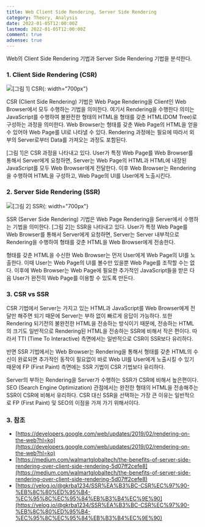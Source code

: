 ```yaml
---
title: Web Client Side Rendering, Server Side Rendering
category: Theory, Analysis
date: 2022-01-05T12:00:00Z
lastmod: 2022-01-05T12:00:00Z
comment: true
adsense: true
---
```


Web의 Client Side Rendering 기법과 Server Side Rendering 기법을 분석한다.

### 1. Client Side Rendering (CSR)

![[그림 1] CSR]({{site.baseurl}}/images/theory_analysis/Web_CSR_SSR/CSR.PNG){: width="700px"}

CSR (Client Side Rendering) 기법은 Web Page Rendering을 Client인 Web Browser에서 모두 수행하는 기법을 의미한다. 여기서 Rendering을 수행한다 의미는 JavaScript를 수행하여 불완전한 형태의 HTML을 형태를 갖춘 HTML(DOM Tree)로 구성하는 과정을 의미한다. Web Browser는 형태를 갖춘 Web Page의 HTML을 얻을 수 있어야 Web Page를 UI로 나타낼 수 있다. Rendering 과정에는 필요에 따라서 외부의 Server로부터 Data를 가져오는 과정도 포함된다.

[그림 1]은 CSR 과정을 나타내고 있다. User가 특정 Web Page를 Web Browser를 통해서 Server에게 요청하면, Server는 Web Page의 HTML과 HTML에 내장된 JavaScript를 모두 Web Browser에게 전달한다. 이후 Web Browser는 Rendering을 수행하여 HTML을 구성하고, Web Page의 UI를 User에게 노출시킨다.

### 2. Server Side Rendering (SSR)

![[그림 2] SSR]({{site.baseurl}}/images/theory_analysis/Web_CSR_SSR/SSR.PNG){: width="700px"}

SSR (Server Side Rendering) 기법은 Web Page Rendering을 Server에서 수행하는 기법을 의미한다. [그림 2]는 SSR을 나타내고 있다. User가 특정 Web Page를 Web Browser를 통해서 Server에게 요청하면, Server는 Server 내부적으로 Rendering을 수행하여 형태를 갖춘 HTML을 Web Browser에게 전송한다. 

형태를 갖춘 HTML을 수신한 Web Browser는 먼저 User에게 Web Page의 UI를 노출한다. 이때 User는 Web Page의 UI를 볼수만 있을뿐 Web Page를 조작할 수는 없다. 이후에 Web Browser는 Web Page에 필요한 추가적인 JavaScript들을 받은 다음 User가 완전히 Web Page를 이용할 수 있도록 만든다.

### 3. CSR vs SSR

CSR 기법에서 Server는 가지고 있는 HTML과 JavaScript를 Web Browser에게 전달만 해주면 되기 때문에 Server는 부하 없이 빠르게 응답이 가능하다. 또한 Rendering 되기전의 불완전한 HTML을 전송하는 방식이기 때문에, 전송하는 HTML의 크기도 일반적으로 Rendering된 HTML을 전송하는 SSR에 비해서 작은 편이다. 따라서 TTI (Time To Interactive) 측면에서는 일반적으로 CSR이 SSR보다 유리하다.

반면 SSR 기법에서는 Web Browser는 Rendering을 통해서 형태를 갖춘 HTML의 수신이 완료되면 추가적인 동작이 필요없이 바로 Web UI를 User에게 노출시킬 수 있기 때문에 FP (First Paint) 측면에는 SSR 기법이 CSR 기법보다 유리하다.

Server의 부하는 Rendering을 Server가 수행하는 SSR가 CSR에 비해서 높은편이다. SEO (Search Engine Optimization) 관점에서는 완전한 형태의 HTML을 전송해주는 SSR이 CSR에 비해서 유리하다. CSR 대신 SSR을 선택하는 가장 큰 이유는 일반적으로 FP (First Paint) 및 SEO의 이점을 가져 가기 위해서이다.

### 3. 참조

* [https://developers.google.com/web/updates/2019/02/rendering-on-the-web?hl=ko](https://developers.google.com/web/updates/2019/02/rendering-on-the-web?hl=ko)
* [https://medium.com/walmartglobaltech/the-benefits-of-server-side-rendering-over-client-side-rendering-5d07ff2cefe8](https://medium.com/walmartglobaltech/the-benefits-of-server-side-rendering-over-client-side-rendering-5d07ff2cefe8)
* [https://velog.io/@gkrba1234/SSR%EA%B3%BC-CSR%EC%97%90-%EB%8C%80%ED%95%B4-%EC%95%8C%EC%95%84%EB%B3%B4%EC%9E%90](https://velog.io/@gkrba1234/SSR%EA%B3%BC-CSR%EC%97%90-%EB%8C%80%ED%95%B4-%EC%95%8C%EC%95%84%EB%B3%B4%EC%9E%90)